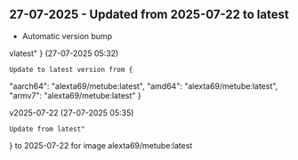 ## 27-07-2025 - Updated from 2025-07-22 to latest

- Automatic version bump



vlatest"
} (27-07-2025 05:32)

    Update to latest version from {
  "aarch64": "alexta69/metube:latest",
  "amd64": "alexta69/metube:latest",
  "armv7": "alexta69/metube:latest"
}

v2025-07-22 (27-07-2025 05:35)

    Update from latest"
} to 2025-07-22 for image alexta69/metube:latest

